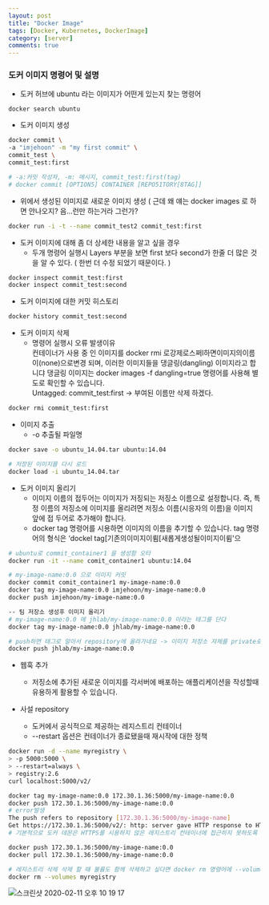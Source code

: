 ```yaml
---
layout: post
title: "Docker Image"
tags: [Docker, Kubernetes, DockerImage]
category: [server]
comments: true
---
```


### 도커 이미지 명령어 및 설명 

* 도커 허브에 ubuntu 라는 이미지가 어떤게 있는지 찾는 명령어
```shell
docker search ubuntu
```

* 도커 이미지 생성
```sh
docker commit \
-a "imjehoon" -m "my first commit" \
commit_test \
commit_test:first

# -a:커밋 작성자, -m: 메시지, commit_test:first(tag)
# docker commit [OPTION5] CONTAINER [REPO51TORY[8TAG]]
```

* 위에서 생성된 이미지로 새로운 이미지 생성 ( 근데 왜 얘는 docker images 로 하면 안나오지? 음...런만 하는거라 그런가?
```sh
docker run -i -t --name commit_test2 commit_test:first
```

* 도커 이미지에 대해 좀 더 상세한 내용을 알고 싶을 경우
  * 두개 명령어 실행시 Layers 부분을 보면 first 보다 second가 한줄 더 많은 것을 알 수 있다. ( 한번 더 수정 되었기 때문이다. )
```sh
docker inspect commit_test:first
docker inspect commit_test:second
```

* 도커 이미지에 대한 커밋 히스토리
```sh
docker history commit_test:second
```

* 도커 이미지 삭제
  * 명령어 실행시 오류 발생이유   
    컨테이너가 사용 중 인 이미지를 docker rmi 로강제로스쩌l하면이미지의이름이(none)으로변경 되며, 이러한 이미지들을 댕글링(dangling) 이미지라고 합니댜 댕글링 이미지는 docker images -f dangling=true 명령어를 사용해 별도로 확인할 수 있습니다.   
Untagged: commit_test:first -> 부여된 이름만 삭제 하겠다.
```sh
docker rmi commit_test:first
```

* 이미지 추출
  * -o 추출될 파일명
```sh
docker save -o ubuntu_14.04.tar ubuntu:14.04

# 저장된 이미지를 다시 로드
docker load -i ubuntu_14.04.tar 
```

* 도커 이미지 올리기
  * 이미지 이름의 접두어는 이미지가 저징되는 저징소 이름으로 설정합니다. 즉, 특정 이름의 저징소에 이미지를 올리려면 저징소 이름(시응자의 이름)을 이미지 앞에 접 두어로 추가해야 합니다.
  * docker tag 명령어를 시용하면 이미지의 이름을 추기할 수 있습니다. tag 명령어의 형식은 ‘dockel tag[기존의이미지이륌[새롭게생성될이미지이륌'으
```sh
# ubuntu로 commit_container1 을 생성함 오타
docker run -it --name comit_container1 ubuntu:14.04 

# my-image-name:0.0 으로 이미지 커밋
docker commit comit_container1 my-image-name:0.0 
docker tag my-image-name:0.0 imjehoon/my-image-name:0.0
docker push imjehoon/my-image-name:0.0

-- 팀 저장소 생성후 이미지 올리기
# my-image-name:0.0 에 jhlab/my-image-name:0.0 이라는 태그를 단다
docker tag my-image-name:0.0 jhlab/my-image-name:0.0  

# push하면 태그로 알아서 repository에 올라가네요 -> 이미지 저장소 자체를 private로 설정 안하면 모든 사람이 읽기 권한을 가짐.( 쓰기는 아닌듯)
docker push jhlab/my-image-name:0.0 
```

* 웹훅 추가
  *  저징소에 추가된 새로운 이미지를 각서버에 배포하는 애플리케이션을 작성할때 유용하게 활용할 수 있습니다.

* 사설 repository
  * 도커에서 공식적으로 제공하는 레지스트리 컨테이너
  * --restart 옵션은 컨테이너가 종료됐을때 재시작에 대한 정책
```sh
docker run -d --name myregistry \
> -p 5000:5000 \
> --restart=always \
> registry:2.6
curl localhost:5000/v2/

docker tag my-image-name:0.0 172.30.1.36:5000/my-image-name:0.0
docker push 172.30.1.36:5000/my-image-name:0.0
# error발생
The push refers to repository [172.30.1.36:5000/my-image-name]
Get https://172.30.1.36:5000/v2/: http: server gave HTTP response to HTTPS client
# 기본적으로 도커 데몬은 HTTPS를 시용하지 않은 레지스트리 컨테이너에 접근히지 못하도록 설정 아래처럼 docker 설정에서 자기 ip 등록해주면됨

docker push 172.30.1.36:5000/my-image-name:0.0
docker pull 172.30.1.36:5000/my-image-name:0.0

# 레지스트리 삭제 삭제 할 때 불륨도 함께 삭제하고 싶다면 docker rm 명령어에 --volumes옵션을 추가합니다.
docker rm --volumes myregistry

```
![스크린샷 2020-02-11 오후 10 19 17](https://user-images.githubusercontent.com/6602020/74240375-3104a600-4d1d-11ea-9898-5e4bdbfe3084.png)
